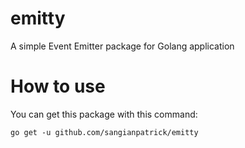 # emitty
A simple Event Emitter package for Golang application

# How to use
You can get this package with this command:

```go get -u github.com/sangianpatrick/emitty```
